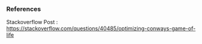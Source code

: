 ### References

Stackoverflow Post : https://stackoverflow.com/questions/40485/optimizing-conways-game-of-life
